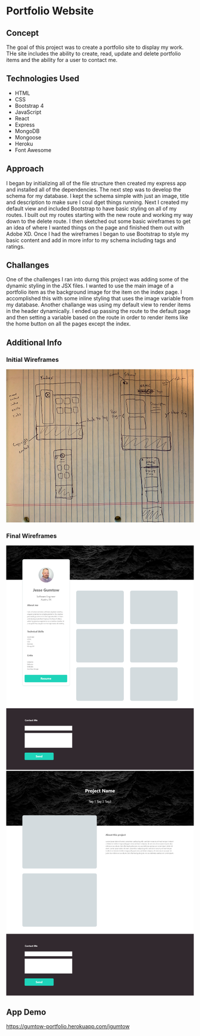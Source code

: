 # Portfolio Website

## Concept
The goal of this project was to create a portfolio site to display my work. THe site includes the ability to create, read, update and delete portfolio items and the ability for a user to contact me. 

## Technologies Used
- HTML
- CSS
- Bootstrap 4
- JavaScript
- React
- Express
- MongoDB
- Mongoose
- Heroku
- Font Awesome

## Approach
I began by initializing all of the file structure then created my express app and installed all of the dependencies. The next step was to  develop the schema for my database. I kept the schema simple with just an image, title and description to make sure I coul dget things running. Next I created my default view and included Bootstrap to have basic styling on all of my routes. I built out my routes starting with the new route and working my way down to the delete route. I then sketched out some basic wireframes to get an idea of where I wanted things on the page and finished them out with Adobe XD. Once I had the wireframes I began to use Bootstrap to style my basic content and add in more infor to my schema including tags and ratings. 

## Challanges
One of the challenges I ran into durng this project was adding some of the dynamic styling in the JSX files. I wanted to use the main image of a portfolio item as the background image for the item on the index page. I accomplished this with some inline styling that uses the image variable from my database. Another challange was using my default view to render items in the header dynamically. I ended up passing the route to the default page and then setting a variable based on the route in order to render items like the home button on all the pages except the index.

## Additional Info

### Initial Wireframes
<img src="public/img/wireframe-rough-edit.jpg">

### Final Wireframes
<img src="public/img/Gumtow%20Portfolio%20Home.png">
<img src="public/img/Show%20Page.png">

## App Demo
<https://gumtow-portfolio.herokuapp.com/jgumtow>
